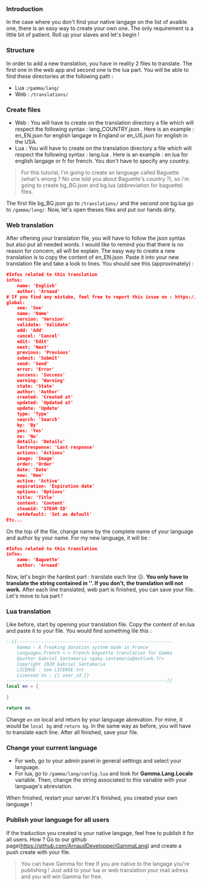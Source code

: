 ### Introduction

In the case where you don't find your native langage on the list of avaible one, there is an easy way to create your own one. The only requirement is a little bit of patient.
Roll up your slaves and let's begin !

### Structure

In order to add a new translation, you have in reality 2 files to translate. The first one in the web app and second one is the lua part. You will be able to find these directories at the following path :
 * Lua :`/gamma/lang/`
 * Web : `/translations/`
 
### Create files

* Web : You will have to create on the translation directory a file which will respect the following syntax : lang_COUNTRY.json . Here is an example : en_EN.json for english langage in England or en_US.json for english in the USA.
* Lua : You will have to create on the translation directory a file which will respect the following syntax : lang.lua . Here is an example : en.lua for english langage or fr for french. You don't have to specify any country.

> For this tutorial, i'm going to create an language called Baguette (what's wrong ? No one told you about Baguette's country ?), so i'm going to create bg_BG.json and bg.lua (abbreviation for baguette) files. 

The first file bg_BG.json go to `/translations/` and the second one bg.lua go to `/gamma/lang/`. Now, let's open theses files and put our hands dirty.

### Web translation

After oftening your translation file, you will have to follow the json syntax but also put all needed words. I would like to remind you that there is no reason for concern, all will be explain.
The easy way to create a new translation is to copy the content of en_EN.json. Paste it into your new translation file and take a look to lines.
You should see this (approximately) :
```json
#Infos related to this translation
infos:
    name: 'English'
    author: 'Arnaud'
# If you find any mistake, feel free to report this issue on : https://github.com/ArnaudDevelopper/GammaLang
global:
    see: 'See'
    name: 'Name'
    version: 'Version'
    validate: 'Validate'
    add: 'Add'
    cancel: 'Cancel'
    edit: 'Edit'
    next: 'Next'
    previous: 'Previous'
    submit: 'Submit'
    send: 'Send'
    error: 'Error'
    success: 'Success'
    warning: 'Warning'
    state: 'State'
    author: 'Author'
    created: 'Created at'
    updated: 'Updated at'
    update: 'Update'
    type: 'Type'
    search: 'Search'
    by: 'By'
    yes: 'Yes'
    no: 'No'
    details: 'Details'
    lastresponse: 'Last response'
    actions: 'Actions'
    image: 'Image'
    order: 'Order'
    date: 'Date'
    new: 'New'
    active: 'Active'
    expiration: 'Expiration date'
    options: 'Options'
    title: 'Title'
    content: 'Content'
    steamid: 'STEAM ID'
    setdefault: 'Set as default'
Etc...
```
On the top of the file, change name by the complete name of your language and author by your name. For my new language, it will be :
```json
#Infos related to this translation
infos:
    name: 'Baguette'
    author: 'Arnaud'
```
Now, let's begin the hardest part : translate each line :expressionless:. **You only have to translate the string contained in ''. If you don't, the translation will not work.**
After each line translated, web part is finished, you can save your file. Let's move to lua part !

### Lua translation

Like before, start by opening your translation file. Copy the content of en.lua and paste it to your file. You would find something lile this :
```lua
--[[----------------------------------------------------------
    Gamma - A freaking donation system made in France
    Languages.French <-> French baguette translation for Gamma
    @author Gabriel Santamaria <gaby.santamaria@outlook.fr>
    Copyright 2020 Gabriel Santamaria
    LICENSE : See LICENSE.txt
    Licensed to : {{ user_id }}
------------------------------------------------------------]]
local en = {

}

return en
```
Change `en` on local and return by your language abrevation. For mine, it would be `local bg` and `return bg`. In the same way as before, you will have to translate each line.
After all finished, save your file.

### Change your current language

* For web, go to your admin panel in general settings and select your language.
* For lua, go to `/gamma/lang/config.lua` and look for **Gamma.Lang.Locale** variable. Then, change the string associated to this variable with your language's abreviation.

When finished, restart your server.It's finished, you created your own language !

### Publish your language for all users

If the traduction you created is your native langage, feel free to publish it for all users. How ?
Go to our github page(https://github.com/ArnaudDevelopper/GammaLang) and create a push create with your file.

> You can have Gamma for free if you are native to the langage you're publishing ! Just add to your lua or web translation your mail adress and you will win Gamma for free. 